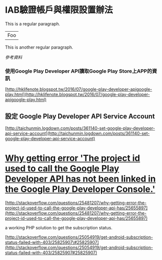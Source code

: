 # IAB驗證帳戶與權限設置辦法

This is a regular paragraph.

<table>
    <tr>
        <td>Foo</td>
    </tr>
</table>

This is another regular paragraph.

*參考資料*

### 使用Google Play Developer API讀取Google Play Store上APP的資訊

[http://hklifenote.blogspot.tw/2016/07/google-play-developer-apigoogle-play.html](http://hklifenote.blogspot.tw/2016/07/google-play-developer-apigoogle-play.html)

## 設定 Google Play Developer API Service Account

[http://taichunmin.logdown.com/posts/361140-set-google-play-developer-api-service-account](http://taichunmin.logdown.com/posts/361140-set-google-play-developer-api-service-account)

# [Why getting error 'The project id used to call the Google Play Developer API has not been linked in the Google Play Developer Console.'](http://stackoverflow.com/questions/25481207/why-getting-error-the-project-id-used-to-call-the-google-play-developer-api-has)

[http://stackoverflow.com/questions/25481207/why-getting-error-the-project-id-used-to-call-the-google-play-developer-api-has/25655897](http://stackoverflow.com/questions/25481207/why-getting-error-the-project-id-used-to-call-the-google-play-developer-api-has/25655897)

a working PHP solution to get the subscription status.

[http://stackoverflow.com/questions/25054919/get-android-subscription-status-failed-with-403/25825907\#25825907](http://stackoverflow.com/questions/25054919/get-android-subscription-status-failed-with-403/25825907#25825907)

